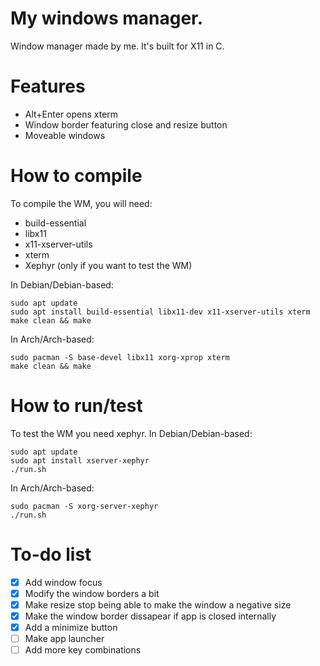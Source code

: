 # My windows manager.
Window manager made by me. It's built for X11 in C.

# Features
- Alt+Enter opens xterm
- Window border featuring close and resize button
- Moveable windows

# How to compile
To compile the WM, you will need:
 - build-essential
 - libx11
 - x11-xserver-utils
 - xterm
 - Xephyr (only if you want to test the WM)

In Debian/Debian-based:
```
sudo apt update
sudo apt install build-essential libx11-dev x11-xserver-utils xterm
make clean && make
```
In Arch/Arch-based:
```
sudo pacman -S base-devel libx11 xorg-xprop xterm
make clean && make
```
# How to run/test
To test the WM you need xephyr.
In Debian/Debian-based:
```
sudo apt update
sudo apt install xserver-xephyr
./run.sh
```
In Arch/Arch-based:
```
sudo pacman -S xorg-server-xephyr
./run.sh
```
# To-do list
- [x] Add window focus
- [x] Modify the window borders a bit
- [x] Make resize stop being able to make the window a negative size
- [x] Make the window border dissapear if app is closed internally
- [x] Add a minimize button
- [ ] Make app launcher
- [ ] Add more key combinations